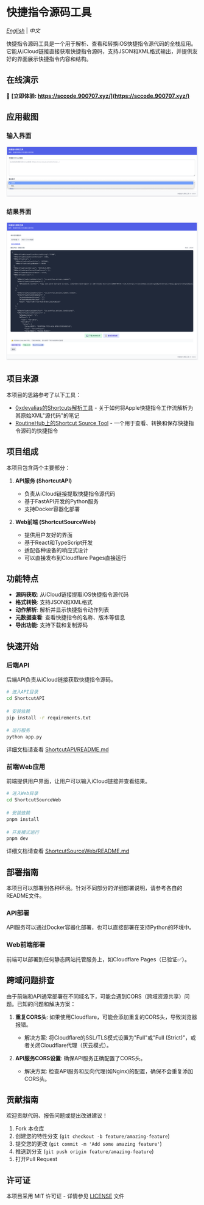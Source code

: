 # 快捷指令源码工具

_[English](./README_EN.md)_ | _中文_

快捷指令源码工具是一个用于解析、查看和转换iOS快捷指令源代码的全栈应用。它能从iCloud链接直接获取快捷指令源码，支持JSON和XML格式输出，并提供友好的界面展示快捷指令内容和结构。

## 在线演示

🚀 **[立即体验: https://sccode.900707.xyz/](https://sccode.900707.xyz/)**

## 应用截图

### 输入界面
![快捷指令源码工具输入界面](./assets/input-screen.png)

### 结果界面
![快捷指令源码工具结果界面](./assets/result-screen.png)

## 项目来源

本项目的思路参考了以下工具：
- [0xdevalias的Shortcuts解析工具](https://gist.github.com/0xdevalias/27d9aea9529be7b6ce59055332a94477) - 关于如何将Apple快捷指令工作流解析为其原始XML"源代码"的笔记
- [RoutineHub上的Shortcut Source Tool](https://routinehub.co/shortcut/5256/) - 一个用于查看、转换和保存快捷指令源码的快捷指令

## 项目组成

本项目包含两个主要部分：

1. **API服务 (ShortcutAPI)**
   - 负责从iCloud链接提取快捷指令源代码
   - 基于FastAPI开发的Python服务
   - 支持Docker容器化部署

2. **Web前端 (ShortcutSourceWeb)**
   - 提供用户友好的界面
   - 基于React和TypeScript开发
   - 适配各种设备的响应式设计
   - 可以直接发布到Cloudflare Pages直接运行

## 功能特点

- **源码获取**: 从iCloud链接提取iOS快捷指令源代码
- **格式转换**: 支持JSON和XML格式
- **动作解析**: 解析并显示快捷指令动作列表
- **元数据查看**: 查看快捷指令的名称、版本等信息
- **导出功能**: 支持下载和复制源码

## 快速开始

### 后端API

后端API负责从iCloud链接获取快捷指令源码。

```bash
# 进入API目录
cd ShortcutAPI

# 安装依赖
pip install -r requirements.txt

# 运行服务
python app.py
```

详细文档请查看 [ShortcutAPI/README.md](./ShortcutAPI/README.md)

### 前端Web应用

前端提供用户界面，让用户可以输入iCloud链接并查看结果。

```bash
# 进入Web目录
cd ShortcutSourceWeb

# 安装依赖
pnpm install

# 开发模式运行
pnpm dev
```

详细文档请查看 [ShortcutSourceWeb/README.md](./ShortcutSourceWeb/README.md)

## 部署指南

本项目可以部署到各种环境。针对不同部分的详细部署说明，请参考各自的README文件。

### API部署

API服务可以通过Docker容器化部署，也可以直接部署在支持Python的环境中。

### Web前端部署

前端可以部署到任何静态网站托管服务上，如Cloudflare Pages（已验证✅）。

## 跨域问题排查

由于前端和API通常部署在不同域名下，可能会遇到CORS（跨域资源共享）问题。已知的问题和解决方案：

1. **重复CORS头**: 如果使用Cloudflare，可能会添加重复的CORS头，导致浏览器报错。
   - 解决方案: 将Cloudflare的SSL/TLS模式设置为"Full"或"Full (Strict)"，或者关闭Cloudflare代理（灰云模式）。

2. **API服务CORS设置**: 确保API服务正确配置了CORS头。
   - 解决方案: 检查API服务和反向代理(如Nginx)的配置，确保不会重复添加CORS头。

## 贡献指南

欢迎贡献代码、报告问题或提出改进建议！

1. Fork 本仓库
2. 创建您的特性分支 (`git checkout -b feature/amazing-feature`)
3. 提交您的更改 (`git commit -m 'Add some amazing feature'`)
4. 推送到分支 (`git push origin feature/amazing-feature`)
5. 打开Pull Request

## 许可证

本项目采用 MIT 许可证 - 详情参见 [LICENSE](LICENSE) 文件
